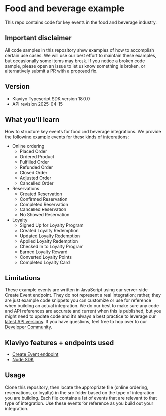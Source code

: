 # Food and beverage example

This repo contains code for key events in the food and beverage industry. 

## Important disclaimer
All code samples in this repository show examples of how to accomplish certain use cases. We will use our best effort to maintain these examples, but occasionally some items may break. If you notice a broken code sample, please open an issue to let us know something is broken, or alternatively submit a PR with a proposed fix.

## Version

* Klaviyo Typescript SDK version 18.0.0
* API revision 2025-04-15

## What you'll learn

How to structure key events for food and beverage integrations. We provide the following example events for these kinds of integrations:

* Online ordering
  * Placed Order
  * Ordered Product
  * Fulfilled Order
  * Refunded Order
  * Closed Order
  * Adjusted Order
  * Cancelled Order
* Reservations
  * Created Reservation
  * Confirmed Reservation
  * Completed Reservation
  * Cancelled Reservation
  * No Showed Reservation
* Loyalty
  * Signed Up for Loyalty Program
  * Created Loyalty Redemption
  * Updated Loyalty Redemption
  * Applied Loyalty Redemption
  * Checked In to Loyalty Program
  * Earned Loyalty Reward
  * Converted Loyalty Points
  * Completed Loyalty Card

## Limitations

These example events are written in JavaScript using our server-side Create Event endpoint. They do not represent a real integration; rather, they are just example code snippets you can customize or use for reference when building an actual integration.
We do our best to make sure any code and API references are accurate and current when this is published, but you might need to update code and it’s always a best practice to leverage our [latest API versions](https://developers.klaviyo.com/en/reference/api_overview). If you have questions, feel free to hop over to our [Developer Community](https://community.klaviyo.com/groups/developer-group-64).

## Klaviyo features + endpoints used

* [Create Event endpoint](https://developers.klaviyo.com/en/reference/create_event)
* [Node SDK](https://github.com/klaviyo/klaviyo-api-node)

## Usage

Clone this repository, then locate the appropriate file (online ordering, reservations, or loyalty) in the src folder based on the type of integration you are building. 
Each file contains a list of events that are relevant to that type of integration. Use these events for reference as you build out your integration.
